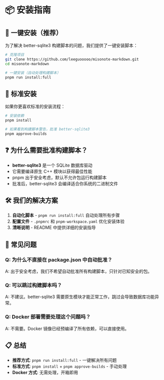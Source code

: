 # 📦 安装指南

## 🚀 一键安装（推荐）

为了解决 better-sqlite3 构建脚本的问题，我们提供了一键安装脚本：

```bash
# 克隆项目
git clone https://github.com/leeguooooo/misonote-markdown.git
cd misonote-markdown

# 一键安装（自动处理构建脚本）
pnpm run install:full
```

## 🔧 标准安装

如果你更喜欢标准的安装流程：

```bash
# 安装依赖
pnpm install

# 如果看到构建脚本警告，批准 better-sqlite3
pnpm approve-builds
```

## ❓ 为什么需要批准构建脚本？

- **better-sqlite3** 是一个 SQLite 数据库驱动
- 它需要编译原生 C++ 模块以获得最佳性能
- pnpm 出于安全考虑，默认不允许包运行构建脚本
- 批准后，better-sqlite3 会编译适合你系统的二进制文件

## 🛠️ 我们的解决方案

1. **自动化脚本** - `pnpm run install:full` 自动处理所有步骤
2. **配置文件** - `.pnpmrc` 和 `pnpm-workspace.yaml` 优化安装体验
3. **清晰说明** - README 中提供详细的安装指导

## 🐛 常见问题

### Q: 为什么不直接在 package.json 中自动批准？
A: 出于安全考虑，我们不希望自动批准所有构建脚本，只针对已知安全的包。

### Q: 可以跳过构建脚本吗？
A: 不建议。better-sqlite3 需要原生模块才能正常工作，跳过会导致数据库功能异常。

### Q: Docker 部署需要处理这个问题吗？
A: 不需要。Docker 镜像已经预编译了所有依赖，可以直接使用。

## 📋 总结

- **推荐方式**: `pnpm run install:full` - 一键解决所有问题
- **标准方式**: `pnpm install` + `pnpm approve-builds` - 手动处理
- **Docker 方式**: 无需处理，开箱即用

